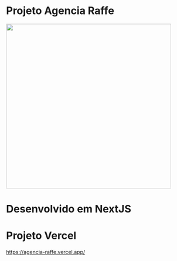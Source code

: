 # Projeto Agencia Raffe

<img height="450" src="https://rafaelferreira99.vercel.app/_next/image?url=%2F_next%2Fstatic%2Fmedia%2Fthumb_agenciaRaffe.ac361d4e.png&w=3840&q=75" />

# Desenvolvido em NextJS

# Projeto Vercel
https://agencia-raffe.vercel.app/
